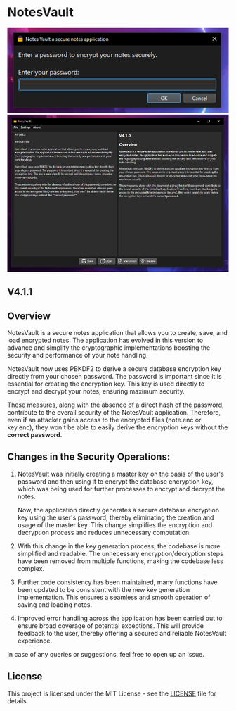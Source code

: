 # NotesVault

![ALT](Screenshot-1.png)
![ALT](Screenshot-2.png)

## V4.1.1

## Overview

NotesVault is a secure notes application that allows you to create, save, and load encrypted notes. The application has evolved in this version to advance and simplify the cryptographic implementations boosting the security and performance of your note handling.

NotesVault now uses PBKDF2 to derive a secure database encryption key directly from your chosen password. The password is important since it is essential for creating the encryption key. This key is used directly to encrypt and decrypt your notes, ensuring maximum security.

These measures, along with the absence of a direct hash of the password, contribute to the overall security of the NotesVault application. Therefore, even if an attacker gains access to the encrypted files (note.enc or key.enc), they won't be able to easily derive the encryption keys without the **correct password**.

## Changes in the Security Operations:

1. NotesVault was initially creating a master key on the basis of the user's password and then using it to encrypt the database encryption key, which was being used for further processes to encrypt and decrypt the notes.

   Now, the application directly generates a secure database encryption key using the user's password, thereby eliminating the creation and usage of the master key. This change simplifies the encryption and decryption process and reduces unnecessary computation.

2. With this change in the key generation process, the codebase is more simplified and readable. The unnecessary encryption/decryption steps have been removed from multiple functions, making the codebase less complex.

3. Further code consistency has been maintained, many functions have been updated to be consistent with the new key generation implementation. This ensures a seamless and smooth operation of saving and loading notes.

4. Improved error handling across the application has been carried out to ensure broad coverage of potential exceptions. This will provide feedback to the user, thereby offering a secured and reliable NotesVault experience.


In case of any queries or suggestions, feel free to open up an issue.

## License

This project is licensed under the MIT License - see the [LICENSE](LICENSE.md) file for details.
